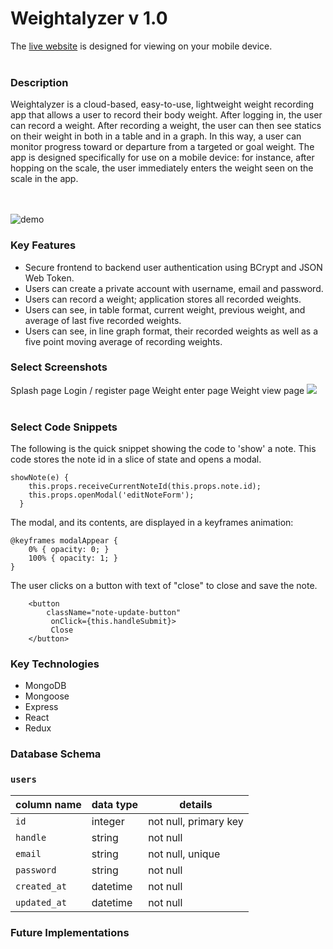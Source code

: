 # Weightalyzer v 1.0

The [live website](http://weightalyzer.herokuapp.com/#/) is designed for viewing on your mobile device.
<br></br>

### Description
Weightalyzer is a cloud-based, easy-to-use, lightweight weight recording app that allows a user to record their body weight.  After logging in, the user can record a weight.  After recording a weight, the user can then see statics on their weight in both in a table and in a graph.  In this way, a user can monitor progress toward or departure from a targeted or goal weight.  The app is designed specifically for use on a mobile device:  for instance, after hopping on the scale, the user immediately enters the weight seen on the scale in the app.

<br></br>
![demo](https://media.giphy.com/media/RGXQXa62TAkiqiBFci/giphy.gif)

### Key Features
  * Secure frontend to backend user authentication using BCrypt and JSON Web Token.
  * Users can create a private account with username, email and password.
  * Users can record a weight; application stores all recorded weights.
  * Users can see, in table format, current weight, previous weight, and average of last five recorded weights.
  * Users can see, in line graph format, their recorded weights as well as a five point moving average of recording weights.
  
### Select Screenshots
Splash page
Login / register page
Weight enter page
Weight view page
<img src="https://sk-github-screenshots.s3-us-west-1.amazonaws.com/Screen+Shot+2019-11-15+at+11.28.58+AM.png" /><br></br>

### Select Code Snippets
The following is the quick snippet showing the code to 'show' a note.  This code stores the note id in a slice of state and opens a modal.
```
showNote(e) {
    this.props.receiveCurrentNoteId(this.props.note.id);
    this.props.openModal('editNoteForm');
  }
```
The modal, and its contents, are displayed in a keyframes animation:
```
@keyframes modalAppear { 
    0% { opacity: 0; }
    100% { opacity: 1; }
}
```
The user clicks on a button with text of "close" to close and save the note.
```
    <button
        className="note-update-button"
         onClick={this.handleSubmit}>
         Close
    </button>
```

### Key Technologies
  * MongoDB
  * Mongoose
  * Express
  * React
  * Redux
  
### Database Schema

### `users`

| column name       |  data type  |  details                  |
|-------------------|-------------|---------------------------|
| `id`              | integer     | not null, primary key     |
| `handle`          | string      | not null                  |
| `email`           | string      | not null, unique          |
| `password`        | string      | not null                  |
| `created_at`      | datetime    | not null                  |
| `updated_at`      | datetime    | not null                  |



### Future Implementations


